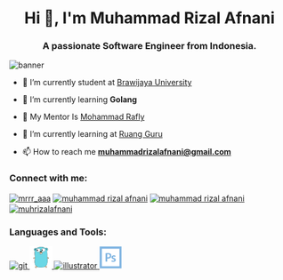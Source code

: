 <h1 align="center">Hi 👋, I'm Muhammad Rizal Afnani</h1>
<h3 align="center">A passionate Software Engineer from Indonesia.</h3>

![banner](https://user-images.githubusercontent.com/23727056/87433896-78ae9700-c607-11ea-9ca6-9cdbe3f67998.jpg)


- 🔭 I’m currently student at [Brawijaya University](https://ub.ac.id/)

- 🌱 I’m currently learning **Golang**

- 👯 My Mentor Is [Mohammad Rafly](https://github.com/mohammadrafly)

- 🤝 I’m currently learning at [Ruang Guru](https://camp.ruangguru.com/)

- 📫 How to reach me **muhammadrizalafnani@gmail.com**

<h3 align="left">Connect with me:</h3>
<p align="left">
<a href="https://twitter.com/mrrr_aaa" target="blank"><img align="center" src="https://raw.githubusercontent.com/rahuldkjain/github-profile-readme-generator/master/src/images/icons/Social/twitter.svg" alt="mrrr_aaa" height="30" width="40" /></a>
<a href="https://linkedin.com/in/muhammad rizal afnani" target="blank"><img align="center" src="https://raw.githubusercontent.com/rahuldkjain/github-profile-readme-generator/master/src/images/icons/Social/linked-in-alt.svg" alt="muhammad rizal afnani" height="30" width="40" /></a>
<a href="https://fb.com/muhammad rizal afnani" target="blank"><img align="center" src="https://raw.githubusercontent.com/rahuldkjain/github-profile-readme-generator/master/src/images/icons/Social/facebook.svg" alt="muhammad rizal afnani" height="30" width="40" /></a>
<a href="https://instagram.com/muhrizalafnani" target="blank"><img align="center" src="https://raw.githubusercontent.com/rahuldkjain/github-profile-readme-generator/master/src/images/icons/Social/instagram.svg" alt="muhrizalafnani" height="30" width="40" /></a>
</p>

<h3 align="left">Languages and Tools:</h3>
<p align="left"> <a href="https://git-scm.com/" target="_blank" rel="noreferrer"> <img src="https://www.vectorlogo.zone/logos/git-scm/git-scm-icon.svg" alt="git" width="40" height="40"/> </a> <a href="https://golang.org" target="_blank" rel="noreferrer"> <img src="https://raw.githubusercontent.com/devicons/devicon/master/icons/go/go-original.svg" alt="go" width="40" height="40"/> </a> <a href="https://www.adobe.com/in/products/illustrator.html" target="_blank" rel="noreferrer"> <img src="https://www.vectorlogo.zone/logos/adobe_illustrator/adobe_illustrator-icon.svg" alt="illustrator" width="40" height="40"/> </a> <a href="https://www.photoshop.com/en" target="_blank" rel="noreferrer"> <img src="https://raw.githubusercontent.com/devicons/devicon/master/icons/photoshop/photoshop-line.svg" alt="photoshop" width="40" height="40"/> </a> </p>
